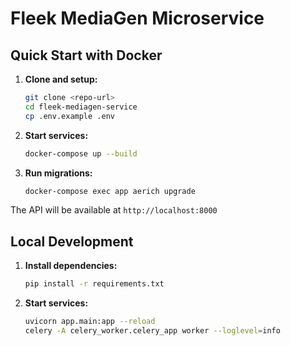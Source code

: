 # Fleek MediaGen Microservice

## Quick Start with Docker

1. **Clone and setup:**
   ```bash
   git clone <repo-url>
   cd fleek-mediagen-service
   cp .env.example .env
   ```

2. **Start services:**
   ```bash
   docker-compose up --build
   ```

3. **Run migrations:**
   ```bash
   docker-compose exec app aerich upgrade
   ```

The API will be available at `http://localhost:8000`

## Local Development

1. **Install dependencies:**
   ```bash
   pip install -r requirements.txt
   ```

2. **Start services:**
   ```bash
   uvicorn app.main:app --reload
   celery -A celery_worker.celery_app worker --loglevel=info
   ```